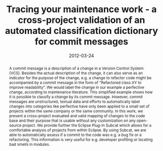 ---
abstract: A commit message is a description of a change in a Version Control System
  (VCS). Besides the actual description of the change, it can also serve as an indicator
  for the purpose of the change, e.g. a change to refactor code might be accompanied
  by a commit message in the form of "Refactored class XY to improve readability".
  We would label the change in our example a perfective change, according to maintenance
  literature. This simplified example shows how it is possible to classify a change
  by its commit message. However, commit messages are unstructured, textual data and
  efforts to automatically label changes into categories like perfective have only
  been applied to a small set of projects within the same company or the same community.
  In this work, we present a cross-project evaluated and valid mapping of changes
  to the code base and their purpose that is usable without any customization on any
  open-source project. We provide further the Eclipse Plug-In Subcat which allows
  for a comfortable analysis of projects from within Eclipse. By using Subcat, we
  are able to automatically assess if a commit to the code was e.g. a bug fix or a
  refactoring. This information is very useful for e.g. developer profiling or locating
  bad smells in modules.
authors:
- Andreas Mauczka
- Markus Huber
- Christian Schanes
- Wolfgang Schramm
- Mario Bernhart
- Thomas Grechenig
date: '2012-03-24'
featured: false
links:
- name: Publik
  url: https://publik.tuwien.ac.at/showentry.php?ID=215174&lang=2
publication_types:
- '1'
publishDate: '2012-03-24'
title: Tracing your maintenance work - a cross-project validation of an automated
  classification dictionary for commit messages
url_pdf: ''
---